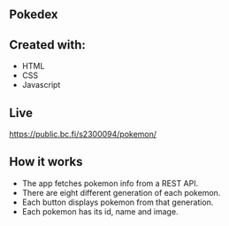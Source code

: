 ## Pokedex

## Created with:

- HTML
- CSS
- Javascript

## Live

https://public.bc.fi/s2300094/pokemon/

## How it works

- The app fetches pokemon info from a REST API.
- There are eight different generation of each pokemon.
- Each button displays pokemon from that generation.
- Each pokemon has its id, name and image.


